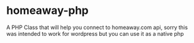 # homeaway-php
A PHP Class that will help you connect to homeaway.com api, sorry this was intended to work for wordpress but you can use it as a native php
